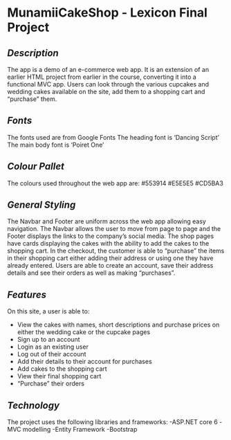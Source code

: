 # **MunamiiCakeShop - Lexicon Final Project**

## *Description*
The app is a demo of an e-commerce web app. It is an extension of an earlier HTML project from earlier in the course, converting it into a functional MVC app.
Users can look through the various cupcakes and wedding cakes available on the site, add them to a shopping cart and “purchase” them.

## *Fonts*
The fonts used are from Google Fonts
The heading font is ‘Dancing Script’
The main body font is ‘Poiret One’

## *Colour Pallet*
The colours used throughout the web app are:
#553914
#E5E5E5
#CD5BA3

## *General Styling*
The Navbar and Footer are uniform across the web app allowing easy navigation.
The Navbar allows the user to move from page to page and the Footer displays the links to the company’s social media.
The shop pages have cards displaying the cakes with the ability to add the cakes to the shopping cart.
In the checkout, the customer is able to “purchase” the items in their shopping cart either adding their address or using one they have already entered.
Users are able to create an account, save their address details and see their orders as well as making “purchases”.

## *Features*
On this site, a user is able to:

- View the cakes with names, short descriptions and purchase prices on either the wedding cake or the cupcake pages
- Sign up to an account
- Login as an existing user
- Log out of their account
- Add their details to their account for purchases
- Add cakes to the shopping cart
- View their final shopping cart
- “Purchase” their orders 

## *Technology*
The project uses the following libraries and frameworks:
-ASP.NET core 6
-MVC modelling
-Entity Framework
-Bootstrap 
